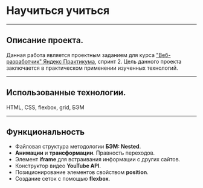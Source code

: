 # Научиться учиться
---

## Описание проекта.
Данная работа является проектным заданием для курса ["Веб-разработчик" Яндекс Практикума](https://practicum.yandex.ru/web/), спринт 2. Цель данного проекта заключается в практическом применении изученных технологий.

---

## Использованные технологии.
HTML, CSS, flexbox, grid, БЭМ

---

## Функциональность
* Файловая структура методологии __БЭМ: Nested__.
* __Анимации__ и __трансформации__. Правность переходов.
* Элемент __iframe__ для встраивания информации с других сайтов.
* Конструктор видео __YouTube API__.
* Позиционирование элементов свойством __position__.
* Создание сеток с помощью __flexbox__.
